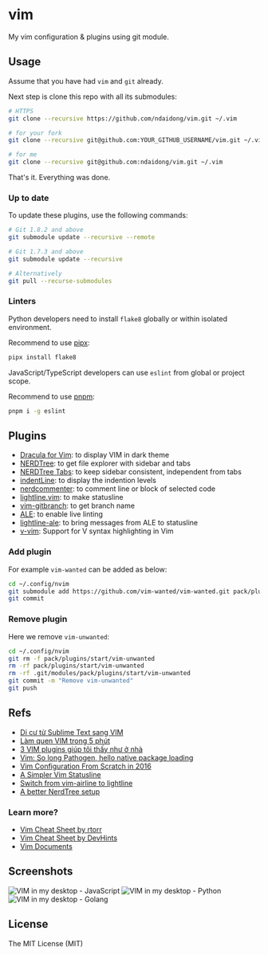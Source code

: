 # vim
My vim configuration & plugins using git module.


## Usage

Assume that you have had `vim` and `git` already.

Next step is clone this repo with all its submodules:


```bash
# HTTPS
git clone --recursive https://github.com/ndaidong/vim.git ~/.vim

# for your fork
git clone --recursive git@github.com:YOUR_GITHUB_USERNAME/vim.git ~/.vim

# for me
git clone --recursive git@github.com:ndaidong/vim.git ~/.vim
```

That's it. Everything was done.

### Up to date

To update these plugins, use the following commands:

```bash
# Git 1.8.2 and above
git submodule update --recursive --remote

# Git 1.7.3 and above
git submodule update --recursive

# Alternatively
git pull --recurse-submodules
```

### Linters

Python developers need to install `flake8` globally or within isolated environment.

Recommend to use [pipx](https://github.com/pypa/pipx):

```bash
pipx install flake8
```

JavaScript/TypeScript developers can use `eslint` from global or project scope.

Recommend to use [pnpm](https://github.com/pnpm/pnpm):

```bash
pnpm i -g eslint
```

## Plugins

- [Dracula for Vim](https://github.com/dracula/vim): to display VIM in dark theme
- [NERDTree](https://github.com/scrooloose/nerdtree): to get file explorer with sidebar and tabs
- [NERDTree Tabs](https://github.com/jistr/vim-nerdtree-tabs): to keep sidebar consistent, independent from tabs
- [indentLine](https://github.com/Yggdroot/indentLine): to display the indention levels
- [nerdcommenter](https://github.com/preservim/nerdcommenter): to comment line or block of selected code
- [lightline.vim](https://github.com/itchyny/lightline.vim): to make statusline
- [vim-gitbranch](https://github.com/itchyny/vim-gitbranch): to get branch name
- [ALE](https://github.com/w0rp/ale): to enable live linting
- [lightline-ale](https://github.com/maximbaz/lightline-ale): to bring messages from ALE to statusline
- [v-vim](https://github.com/ollykel/v-vim): Support for V syntax highlighting in Vim 

### Add plugin

For example `vim-wanted` can be added as below:

```bash
cd ~/.config/nvim
git submodule add https://github.com/vim-wanted/vim-wanted.git pack/plugins/start/vim-wanted
git commit
```

### Remove plugin

Here we remove `vim-unwanted`:

```bash
cd ~/.config/nvim
git rm -f pack/plugins/start/vim-unwanted
rm -rf pack/plugins/start/vim-unwanted
rm -rf .git/modules/pack/plugins/start/vim-unwanted
git commit -m "Remove vim-unwanted"
git push
```

## Refs

- [Di cư từ Sublime Text sang VIM](https://kipalog.com/posts/Di-cu-tu-Sublime-Text-sang-VIM)
- [Làm quen VIM trong 5 phút](https://kipalog.com/posts/Lam-quen-VIM-trong-5-phut)
- [3 VIM plugins giúp tôi thấy như ở nhà](https://kipalog.com/posts/3-VIM-plugins-giup-toi-thay-nhu-o-nha)
- [Vim: So long Pathogen, hello native package loading](https://shapeshed.com/vim-packages)
- [Vim Configuration From Scratch in 2016](http://marcgg.com/blog/2016/03/01/vimrc-example/)
- [A Simpler Vim Statusline](https://www.blaenkdenum.com/posts/a-simpler-vim-statusline/)
- [Switch from vim-airline to lightline](http://newbilityvery.github.io/2017/08/04/switch-to-lightline/)
- [A better NerdTree setup](https://medium.com/@victormours/a-better-nerdtree-setup-3d3921abc0b9)


### Learn more?

- [Vim Cheat Sheet by rtorr](https://vim.rtorr.com/)
- [Vim Cheat Sheet by DevHints](https://devhints.io/vim)
- [Vim Documents](http://vimdoc.sourceforge.net/htmldoc/)


## Screenshots

![VIM in my desktop - JavaScript](https://i.imgur.com/3Re92Xi.png)
![VIM in my desktop - Python](https://i.imgur.com/0orHTs3.png)
![VIM in my desktop - Golang](https://i.imgur.com/e7eQM4s.png)

## License

The MIT License (MIT)
